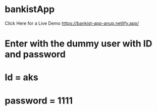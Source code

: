 # bankistApp

Click Here for a Live Demo https://bankist-app-anup.netlify.app/

# Enter with the dummy user with ID and password
# Id = aks
# password = 1111
